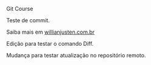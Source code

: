 Git Course

Teste de commit.

Saiba mais em [willianjusten.com.br](http://willianjusten.com.br)

Edição para testar o comando Diff.

Mudança para testar atualização no repositório remoto.
